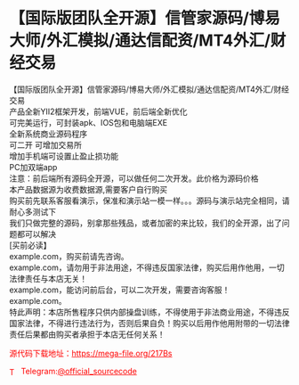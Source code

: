 # 【国际版团队全开源】信管家源码/博易大师/外汇模拟/通达信配资/MT4外汇/财经交易

【国际版团队全开源】信管家源码/博易大师/外汇模拟/通达信配资/MT4外汇/财经交易<br>产品全新YII2框架开发，前端VUE，前后端全新优化<br>可完美运行，可封装apk、IOS包和电脑端EXE<br>全新系统商业源码程序<br>可二开 可增加交易所<br>增加手机端可设置止盈止损功能<br>PC加双端app<br>注意：前后端所有源码全开源，可以做任何二次开发。此价格为源码价格<br>本产品数据源为收费数据源,需要客户自行购买<br>购买前先联系客服看演示，保准和演示站一模一样。。。源码与演示站完全相同，请耐心多测试下<br>我们只做完整的源码，别拿那些残品，或者加密的来比较，我们的全开源，出了问题都可以解决<br>[买前必读】<br>example.com，购买前请先咨询。<br>example.com，请勿用于非法用途，不得违反国家法律，购买后用作他用，一切法律责任与本店无关！<br>example.com，能访问前后台，可以二次开发，需要咨询客服！<br>example.com。<br>特此声明：本店所售程序只供内部操盘训练，不得使用于非法商业用途，不得违反国家法律，不得进行违法行为，否则后果自负！购买以后用作他用附带的一切法律责任后果都由购买者承担于本店无任何关系！<br>


<p style="color: red;">源代码下载地址：<a href="https://mega-file.org/217Bs" style="color: red;">https://mega-file.org/217Bs</a></p><p style="color: red;"><img src="https://cdn-icons-png.flaticon.com/512/2111/2111646.png" alt="Telegram Icon" style="width: 16px; vertical-align: middle; margin-right: 5px;">Telegram:<a href="https://t.me/official_sourcecode" style="color: red;">@official_sourcecode</a></p>